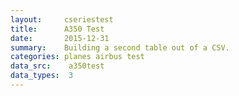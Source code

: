 ```yaml
---
layout:     cseriestest
title:      A350 Test
date:       2015-12-31
summary:    Building a second table out of a CSV.
categories: planes airbus test
data_src:    a350test
data_types:  3
---
```

